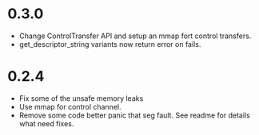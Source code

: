 # 0.3.0

 - Change ControlTransfer API and setup an mmap fort control transfers.
 - get_descriptor_string variants now return error on fails.

# 0.2.4

 - Fix some of the unsafe memory leaks
 - Use mmap for control channel.
 - Remove some code better panic that seg fault. See readme for details what need fixes.

